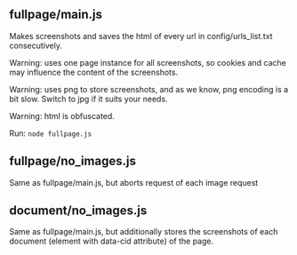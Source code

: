 ## fullpage/main.js

Makes screenshots and saves the html of every url in config/urls_list.txt consecutively.

Warning: uses one page instance for all screenshots, so cookies and cache may influence the content of the screenshots.

Warning: uses png to store screenshots, and as we know, png encoding is a bit slow. Switch to jpg if it suits your needs.

Warning: html is obfuscated.

Run: ```node fullpage.js```

## fullpage/no_images.js

Same as fullpage/main.js, but aborts request of each image request

## document/no_images.js

Same as fullpage/main.js, but additionally stores the screenshots of each document (element with data-cid attribute) of the page.
